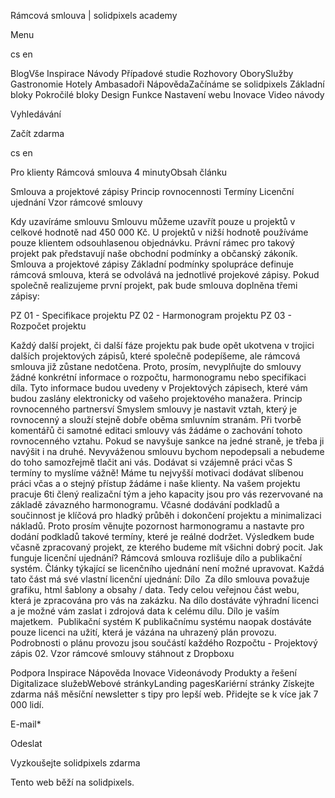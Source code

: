 <p>Rámcová smlouva | solidpixels academy</p>
<p>Menu</p>
<p>cs en</p>
<p>BlogVše Inspirace Návody Případové studie Rozhovory OborySlužby Gastronomie Hotely Ambasadoři NápovědaZačínáme se solidpixels Základní bloky Pokročilé bloky Design Funkce Nastavení webu Inovace Video návody</p>
<p>Vyhledávání</p>
<p>Začít zdarma</p>
<p>cs en</p>
<p>Pro klienty
Rámcová smlouva
4 minutyObsah článku</p>
<p>Smlouva a projektové zápisy
Princip rovnocennosti
Termíny
Licenční ujednání
Vzor rámcové smlouvy</p>
<p>Kdy uzavíráme smlouvu
Smlouvu můžeme uzavřít pouze u projektů v celkové hodnotě nad 450 000 Kč. U projektů v nižší hodnotě používáme pouze klientem odsouhlasenou objednávku. Právní rámec pro takový projekt pak představují naše obchodní podmínky a občanský zákoník.
Smlouva a projektové zápisy
Základní podmínky spolupráce definuje rámcová smlouva, která se odvolává na jednotlivé projekové zápisy. Pokud společně realizujeme první projekt, pak bude smlouva doplněna třemi zápisy: </p>
<p>PZ 01 - Specifikace projektu
PZ 02 - Harmonogram projektu
PZ 03 - Rozpočet projektu</p>
<p>Každý další projekt, či další fáze projektu pak bude opět ukotvena v trojici dalších projektových zápisů, které společně podepíšeme, ale rámcová smlouva již zůstane nedotčena. Proto, prosím, nevyplňujte do smlouvy žádné konkrétní informace o rozpočtu, harmonogramu nebo specifikaci díla. Tyto informace budou uvedeny v Projektových zápisech, které vám budou zaslány elektronicky od vašeho projektového manažera.
Princip rovnocenného partnersví
Smyslem smlouvy je nastavit vztah, který je rovnocenný a slouží stejně dobře oběma smluvním stranám. Při tvorbě komentářů či samotné editaci smlouvy vás žádáme o zachování tohoto rovnocenného vztahu. Pokud se navyšuje sankce na jedné straně, je třeba ji navýšit i na druhé. Nevyváženou smlouvu bychom nepodepsali a nebudeme do toho samozřejmě tlačit ani vás.
Dodávat si vzájemně práci včas
S termíny to myslíme vážně! Máme tu nejvyšší motivaci dodávat slíbenou práci včas a o stejný přístup žádáme i naše klienty. Na vašem projektu pracuje 6ti člený realizační tým a jeho kapacity jsou pro vás rezervované na základě závazného harmonogramu.
Včasné dodávání podkladů a součinnost je klíčová pro hladký průběh i dokončení projektu a minimalizaci nákladů. Proto prosím věnujte pozornost harmonogramu a nastavte pro dodání podkladů takové termíny, které je reálné dodržet. Výsledkem bude včasně zpracovaný projekt, ze kterého budeme mít všichni dobrý pocit.
Jak funguje licenční ujednání?
Rámcová smlouva rozlišuje dílo a publikační systém. Články týkající se licenčního ujednání není možné upravovat. Každá tato část má své vlastní licenční ujednání:
Dílo 
Za dílo smlouva považuje grafiku, html šablony a obsahy / data. Tedy celou veřejnou část webu, která je zpracována pro vás na zakázku. Na dílo dostáváte výhradní licenci a je možné vám zaslat i zdrojová data k celému dílu. Dílo je vaším majetkem. 
Publikační systém
K publikačnímu systému naopak dostáváte pouze licenci na užití, která je vázána na uhrazený plán provozu. Podrobnosti o plánu provozu jsou součástí každého Rozpočtu - Projektový zápis 02.
Vzor rámcové smlouvy
stáhnout z Dropboxu</p>
<p>Podpora
 Inspirace
Nápověda
Inovace
Videonávody
 Produkty a řešení
 Digitalizace služebWebové stránkyLanding pagesKariérní stránky Získejte zdarma náš měsíční newsletter s tipy pro lepší web. Přidejte se k více jak 7 000 lidí.</p>
<p>E-mail*</p>
<p>Odeslat</p>
<p>Vyzkoušejte solidpixels zdarma</p>
<p>Tento web běží na solidpixels.</p>